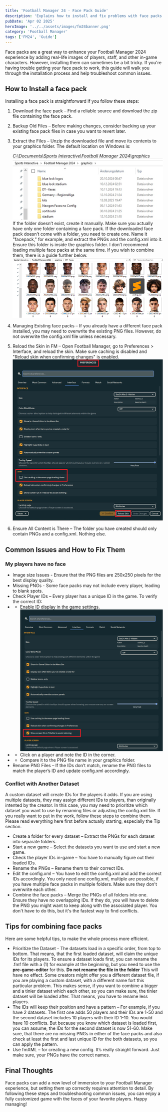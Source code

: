 ```yaml
---
title: 'Football Manager 24 - Face Pack Guide'
description: 'Explains how to install and fix problems with face packs'
pubDate: 'Apr 02 2025'
heroImage: '../../assets/images/fm24banner.png'
category: 'Football Manager'
tags: ['FM24', 'Guide']
---
```


Face packs are a great way to enhance your Football Manager 2024 experience by adding real-life images of players, staff, and other in-game characters. However, installing them can sometimes be a bit tricky. If you're having trouble getting your face pack to work, this guide will walk you through the installation process and help troubleshoot common issues.

## How to Install a face pack

Installing a face pack is straightforward if you follow these steps:

1. Download the face pack – Find a reliable source and download the zip file containing the face pack.
2. Backup Old Files – Before making changes, consider backing up your existing face pack files in case you want to revert later.
3. Extract the Files – Unzip the downloaded file and move its contents to your graphics folder. The default location on Windows is:

   _C:\Documents\Sports Interactive\Football Manager 2024\graphics_
   ![Screenshot](../../assets/images/fm24guide/fpguide2.jpg)
   If the folder doesn’t exist, create it manually. Make sure you actually have only one folder containing a face pack.
   If the downloaded face pack doesn’t come with a folder, you need to create one. Name it "facepack," for example, and extract the PNGs and the config.xml into it. Ensure this folder is inside the graphics folder.
   I don’t recommend loading multiple face packs at the same time. If you wish to combine them, there is a guide further below. ![Screenshot](../../assets/images/fm24guide/fpguide1.png)

4. Managing Existing face packs – If you already have a different face pack installed, you may need to overwrite the existing PNG files. However, do not overwrite the config.xml file unless necessary.
5. Reload the Skin in FM – Open Football Manager, go to Preferences > Interface, and reload the skin. Make sure caching is disabled and "Reload skin when confirming changes" is enabled. ![Screenshot](../../assets/images/fm24guide/stadiumguide11.png)
6. Ensure All Content is There – The folder you have created should only contain PNGs and a config.xml. Nothing else.

## Common Issues and How to Fix Them

### My players have no face

- Image size Issues - Ensure that the PNG files are 250x250 pixels for the best display quality.
- Missing PNGs - Some face packs may not include every player, leading to blank spots.
- Check Player IDs – Every player has a unique ID in the game. To verify the correct ID:
- - Enable ID display in the game settings. ![Screenshot](../../assets/images/fm24guide/stadiumguide7.png)
- - Click on a player and note the ID in the corner.
- - Compare it to the PNG file name in your graphics folder.
- Rename PNG Files – If the IDs don’t match, rename the PNG files to match the player’s ID and update config.xml accordingly.

### Conflict with Another Dataset

A custom dataset will create IDs for the players it adds. If you are using multiple datasets, they may assign different IDs to players, than originally intented by the creator. In this case, you may need to prioritize which dataset you want to use by renaming files or adjusting the config.xml file. If you really want to put in the work, follow these steps to combine them. Please read everything here first before actually starting, especially the Tip section.

- Create a folder for every dataset – Extract the PNGs for each dataset into separate folders.
- Start a new game – Select the datasets you want to use and start a new game.
- Check the player IDs in-game – You have to manually figure out their loaded IDs.
- Rename the PNGs – Rename them to their correct IDs.
- Edit the config.xml – You have to edit the config.xml and add the correct IDs accordingly. You only need one config.xml, multiple are possible, if you have multiple face packs in multiple folders. Make sure they don't overwrite each other.
- Combine the face packs – Merge the PNGs of all folders into one. Ensure they have no overlapping IDs. If they do, you will have to delete the PNG you might want to keep along with the associated player. You don't have to do this, but it's the fastest way to find conflicts.

## Tips for combining face packs

Here are some helpful tips, to make the whole process more efficient.

- Prioritize the Dataset - The datasets load in a specific order, from top to bottom. That means, that the first loaded dataset, will claim the unique IDs for its players. To ensure a dataset loads first, you can rename the .fmf file with a (1) for example at the beginning, but you need to use the **pre-game-editor** for this. **Do not rename the file in the folder** This will have no effect. Some creators might offer you a different dataset file, if you are playing a custom dataset, with a different name fort this particular problem. This makes sense, if you want to combine a bigger and a tinier dataset which each other, so you can make sure, the tinier dataset will be loaded after. That means, you have to rename less players.
- The IDs will keep their position and have a pattern – For example, if you have 2 datasets. The first one adds 50 players and their IDs are 1-50 and the second dataset includes 10 players with their ID 1-10. You would have 10 conflicts. But because you know which dataset is loaded first, you can assume, the IDs for the second dataset is now 51-60. Make sure, that there are no missing PNGs in either of the face packs and also check at least the first and last unique ID for the both datasets, so you can apply the pattern.
- Use fmXML – for creating a new config. It’s really straight forward. Just make sure, your PNGs have the correct names.

## Final Thoughts

Face packs can add a new level of immersion to your Football Manager experience, but setting them up correctly requires attention to detail. By following these steps and troubleshooting common issues, you can enjoy a fully customized game with the faces of your favorite players.
Happy managing!
